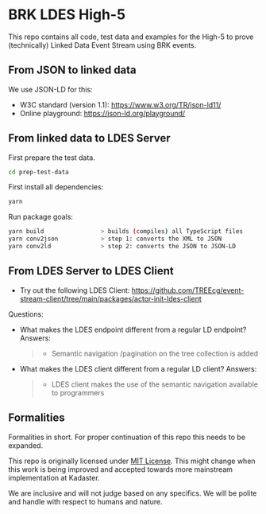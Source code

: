 # BRK LDES High-5

This repo contains all code, test data and examples for the High-5 to prove (technically) Linked Data Event Stream using BRK events.

## From JSON to linked data

We use JSON-LD for this:
- W3C standard (version 1.1): https://www.w3.org/TR/json-ld11/
- Online playground: https://json-ld.org/playground/

## From linked data to LDES Server

First prepare the test data.

```bash
cd prep-test-data
```

First install all dependencies:

```bash
yarn
```

Run package goals:

```bash
yarn build                > builds (compiles) all TypeScript files
yarn conv2json            > step 1: converts the XML to JSON
yarn conv2ld              > step 2: converts the JSON to JSON-LD
```


## From LDES Server to LDES Client

- Try out the following LDES Client:
  https://github.com/TREEcg/event-stream-client/tree/main/packages/actor-init-ldes-client

Questions:
- What makes the LDES endpoint different from a regular LD endpoint?
  Answers:
  > - Semantic navigation /pagination on the tree collection is added
- What makes the LDES client different from a regular LD client?
  Answers:
  > - LDES client makes the use of the semantic navigation available to programmers

## Formalities

Formalities in short. For proper continuation of this repo this needs to be expanded.

This repo is originally licensed under [MIT License](LICENSE.md).
This might change when this work is being improved and accepted towards more mainstream implementation at Kadaster.

We are inclusive and will not judge based on any specifics.
We will be polite and handle with respect to humans and nature.
